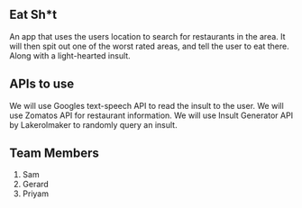 ## Eat Sh*t
An app that uses the users location to search for restaurants in the area. It will then spit out one of the worst rated areas, and tell the user to eat there. Along with a light-hearted insult. 

## APIs to use
We will use Googles text-speech API to read the insult to the user.
We will use Zomatos API for restaurant information.
We will use Insult Generator API by Lakerolmaker to randomly query an insult. 

## Team Members
1. Sam
2. Gerard
3. Priyam

